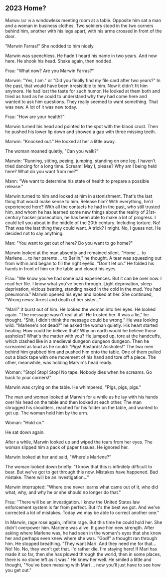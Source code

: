 
## **2023** Home?

<span style="font-variant:small-caps;">Marwin sat in</span> a windowless meeting room at a table.
Opposite him sat a man and a woman in business clothes.
Two soldiers stood in the two corners behind him, another with his legs apart, with his arms crossed in front of the door.

"Marwin Farras!" She nodded to him nicely.

Marwin was speechless.
He hadn't heard his name in two years.
And now here.
He shook his head.
Shake again, then nodded.

Frau: "What now? Are you Marwin Farras?"

Marwin: "Yes, I am." or "Did you finally find my file card after two years?" In the past, that would have been irresistible to him.
Now it didn't fit him anymore.
He had lost the taste for such humor.
He looked at them both and tried as hard as he could to understand why they had come here and wanted to ask him questions.
They really seemed to want something.
That was new.
A lot of it was new today.

Frau: "How are your health?"

Marwin turned his head and pointed to the spot with the blood crust.
Then he pushed his lower lip down and showed a gap with three missing teeth.

Marwin: "Knocked out." He looked at her a little away.

The woman moaned quietly, "Can you walk?"

Marwin: "Running, sitting, peeing, jumping, standing on one leg.
I haven't tried dancing for a long time.
Scream! May I, please? Why am I being held here? What do you want from me?"

Mann: "We want to determine his state of health to prepare a possible release."

Marwin turned to him and looked at him in astonishment.
That's the last thing that would make sense to him.
Release him? With everything, he'd experienced here? With all the contacts he had in the past, who still trusted him, and whom he has learned some new things about the reality of 21st-century hacker prosecution, he has been able to make a lot of progress.
I could tell you about in the middle of the 20th century.
Including torture.
No! That was the last thing they could want.
A trick? I might.
No, I guess not.
He decided not to say anything.

Man: "You want to get out of here? Do you want to go home?"

Marwin looked at the man absently and remained silent.
"Home ... to Marlene ... to her parents ... to Berlin," he thought.
A tear was squeezing out from within and began to fill the right eyelid.
"Don't let on."
He folded his hands in front of him on the table and closed his eyes.

Frau: "We know you've had some bad experiences.
But it can be over now.
I read her file.
I know what you've been through.
Light deprivation, sleep deprivation, vicious beating, standing naked in the cold in the mud.
You had pneumonia." Marwin opened his eyes and looked at her.
She continued, "Wrong news: Arrest and death of her sister..."

"Mari!" it burst out of him.
He looked the woman into her eyes.
He looked again.
"The message wasn't real at all! He trusted her.
It was a lie," he thought.
"Shit, I didn't think the message could be wrong." He was looking wild.
"Marlene's not dead?" he asked the woman quietly.
His heart started beating.
How could he believe that? Why on earth would he believe those assholes? What's the matter with you? He jumped up, tore at the handcuffs, which clashed like in a medieval dungeon dungeon dungeon.
Then he screamed as loud as he could: "Pigs! Bastards! Assholes!" The two men behind him grabbed him and pushed him onto the table.
One of them pulled out a black tape with one movement of his hand and tore off a piece.
The other, meanwhile, was holding Marvin's head ready.

Woman: "Stop! Stop! Stop! No tape.
Nobody dies when he screams.
Go back to your corners!"

Marwin was crying on the table.
He whimpered, "Pigs, pigs, pigs."

The man and woman looked at Marwin for a while as he lay with his hands over his head on the table and then looked at each other.
The man shrugged his shoulders, reached for his folder on the table, and wanted to get up.
The woman held him by the arm.

Woman: "Hold on."

He sat down again.

After a while, Marwin looked up and wiped the tears from her eyes.
The woman slipped him a pack of paper tissues.
He ignored her.

Marwin looked at her and said, "Where's Marlene?"

The woman looked down briefly: "I know that this is infinitely difficult to bear.
But we've got to get through this now.
Mistakes have happened.
Bad mistake.
There will be an investigation..."

Marwin interrupted: "Where one never learns what came out of it, who did what, why, and why he or she should no longer do that."

Frau: "There will be an investigation.
I know the United States law enforcement system is far from perfect.
But it's the best we got.
And we've corrected a lot of mistakes.
Today we may be able to correct another one."

In Marwin, rage rose again, infinite rage.
But this time he could hold her.
She didn't overpower him.
Marlene was alive.
It gave him new strength.
After asking where Marlene was, he had seen in the woman's eyes that she knew her and perhaps even knew where she was.
"God!" a thought ran through him.
He stopped breathing.
"They want Mari.
And they need me for that... No! No.
No, they won't get that.
I'd rather die.
I'm staying here! If Mari has made it so far, then she has plowed through the world, then in some places, there is no stone left as it was."
He knew her well.
He smiled a little and thought, "You've been messing with Mari ... now you'll just have to see how you get out."

